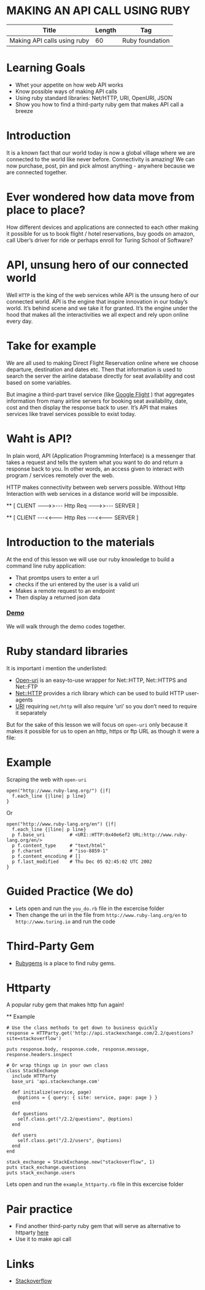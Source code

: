 # MAKING AN API CALL USING RUBY

 

Title | Length | Tag
------------ | ------------- | ------------- 
Making API calls using ruby | 60 | Ruby foundation

# Learning Goals
-	Whet your appetite on how web API works 
-	Know possible ways of making API calls
-	Using ruby standard libraries: Net/HTTP, URI, OpenURI, JSON
-	Show you how to find a third-party ruby gem that makes API call a breeze
 
# Introduction 
It is a known fact that our world today is now a global village where we are connected to the world like never before. Connectivity is amazing! We can now purchase, post, pin and pick almost anything - anywhere because we are connected together.

# Ever wondered how data move from place to place?
How different devices and applications are connected to each other making it possible for us to book flight / hotel reservations, buy goods on amazon, call Uber’s driver for ride or perhaps enroll for Turing School of Software?

# API, unsung hero of our connected world
Well `HTTP` is the king of the web services while API is the unsung hero of our connected world. API is the engine that inspire innovation in our today’s world.  It’s behind scene and we take it for granted. It’s the engine under the hood that makes all the interactivities we all expect and rely upon online every day. 

# Take for example
We are all used to making Direct Flight Reservation online where we choose departure, destination and dates etc. Then that information is used to search the server the airline database directly for seat availability and cost based on some variables.  

But imagine a third-part travel service (like [Google Flight](https://www.google.com/flights/) ) that aggregates information from many airline servers for booking seat availability, date, cost and then display the response back to user.  It’s API that makes services like travel services possible to exist today. 

# Waht is API?
In plain word, API (Application Programming Interface) is a messenger that takes a request and tells the system what you want to do and return a response back to you.  In other words, an access given to interact with program / services remotely over the web. 

HTTP makes connectivity between web servers possible. Without Http Interaction with web services in a distance world will be impossible.


** [ CLIENT --->>--- Http Req --->>--- SERVER ] 

** [ CLIENT ---<<--- Http Res ---<<--- SERVER ]

# Introduction to the materials
At the end of this lesson we will use our ruby knowledge  to build a command line ruby application:
- That promtps users to enter a url
- checks if the uri entered by the user is a valid uri
- Makes a remote request to an endpoint 
- Then display a returned json data

### [Demo](http://www.github.com/dayogreats/ruby_api_call)
We will walk  through the demo codes together.

# Ruby standard libraries
It is important i mention the underlisted:
+ [Open-uri](https://ruby-doc.org/stdlib-2.3.0/libdoc/open-uri/rdoc/OpenURI.html) is an easy-to-use wrapper for Net::HTTP, Net::HTTPS and Net::FTP
+ [Net::HTTP](https://ruby-doc.org/stdlib-2.3.0/libdoc/net/http/rdoc/Net/HTTP.html) provides a rich library which can be used to build HTTP user-agents
+ [URI](https://ruby-doc.org/stdlib-2.3.0/libdoc/uri/rdoc/URI.html) requiring `net/http` will also require ‘uri’ so you don’t need to require it separately

But for the sake of this lesson we will focus on `open-uri` only because it makes it possible for us to open an http, https or ftp URL as though it were a file:

# Example
Scraping the web with `open-uri`
```
open("http://www.ruby-lang.org/") {|f|
  f.each_line {|line| p line}
}
```

Or 

```
open("http://www.ruby-lang.org/en") {|f|
  f.each_line {|line| p line}
  p f.base_uri         # <URI::HTTP:0x40e6ef2 URL:http://www.ruby-lang.org/en/>
  p f.content_type     # "text/html"
  p f.charset          # "iso-8859-1"
  p f.content_encoding # []
  p f.last_modified    # Thu Dec 05 02:45:02 UTC 2002
}
```

# Guided Practice (We do)
- Lets open and run the `you_do.rb` file in the excercise folder 
- Then change the uri in the file from `http://www.ruby-lang.org/en` to `http://www.turing.io` and run the code 

# Third-Party Gem
- [Rubygems](http://www.rubygems.org) is a place to find ruby gems.

# Httparty
A popular ruby gem that makes http fun again! 

** Example 
```
# Use the class methods to get down to business quickly
response = HTTParty.get('http://api.stackexchange.com/2.2/questions?site=stackoverflow')

puts response.body, response.code, response.message, response.headers.inspect

# Or wrap things up in your own class
class StackExchange
  include HTTParty
  base_uri 'api.stackexchange.com'

  def initialize(service, page)
    @options = { query: { site: service, page: page } }
  end

  def questions
    self.class.get("/2.2/questions", @options)
  end

  def users
    self.class.get("/2.2/users", @options)
  end
end

stack_exchange = StackExchange.new("stackoverflow", 1)
puts stack_exchange.questions
puts stack_exchange.users
```

Lets open and run the `example_httparty.rb` file in this excercise folder 

# Pair practice
- Find another third-party ruby gem that will serve as alternative to httparty [here](https://rubygems.org) 
- Use it to make api call

# Links
- [Stackoverflow](https://stackoverflow.com/questions/16764030/what-is-the-difference-between-rubys-open-uri-and-nethttp-gems)


